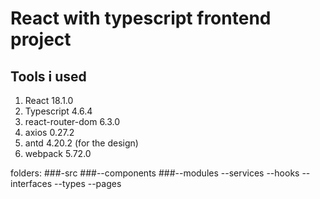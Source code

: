 # React with typescript frontend project

## Tools i used

1. React 18.1.0
2. Typescript 4.6.4
3. react-router-dom  6.3.0
4. axios 0.27.2 
5. antd 4.20.2 (for the design)
6. webpack 5.72.0

folders:
###-src
     ###--components
     ###--modules
     --services
     --hooks
     --interfaces
     --types
     --pages